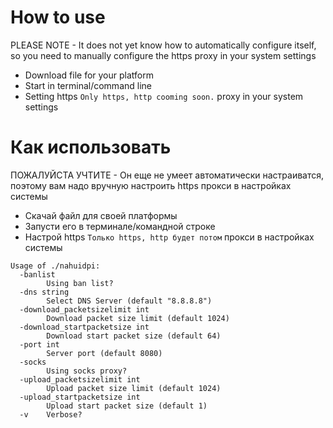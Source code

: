# How to use
PLEASE NOTE - It does not yet know how to automatically configure itself, so you need to manually configure the https proxy in your system settings
- Download file for your platform
- Start in terminal/command line
- Setting https `Only https, http cooming soon.` proxy in your system settings

# Как использовать
ПОЖАЛУЙСТА УЧТИТЕ - Он еще не умеет автоматически настраиватся, поэтому вам надо вручную настроить https прокси в настройках системы
- Скачай файл для своей платформы
- Запусти его в терминале/командной строке
- Настрой https `Только https, http будет потом`  прокси в настройках системы

```
Usage of ./nahuidpi:
  -banlist
    	Using ban list?
  -dns string
    	Select DNS Server (default "8.8.8.8")
  -download_packetsizelimit int
    	Download packet size limit (default 1024)
  -download_startpacketsize int
    	Download start packet size (default 64)
  -port int
    	Server port (default 8080)
  -socks
    	Using socks proxy?
  -upload_packetsizelimit int
    	Upload packet size limit (default 1024)
  -upload_startpacketsize int
    	Upload start packet size (default 1)
  -v	Verbose?
```
